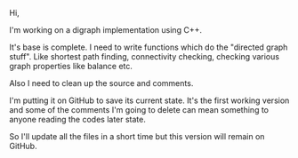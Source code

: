 Hi,

I'm working on a digraph implementation using C++.

It's base is complete. I need to write functions which do the "directed graph stuff". Like shortest path finding, connectivity checking, checking various graph properties like balance etc. 

Also I need to clean up the source and comments. 

I'm putting it on GitHub to save its current state. It's the first working version and some of the comments I'm going to delete can mean something to anyone reading the codes later state. 

So I'll update all the files in a short time but this version will remain on GitHub. 